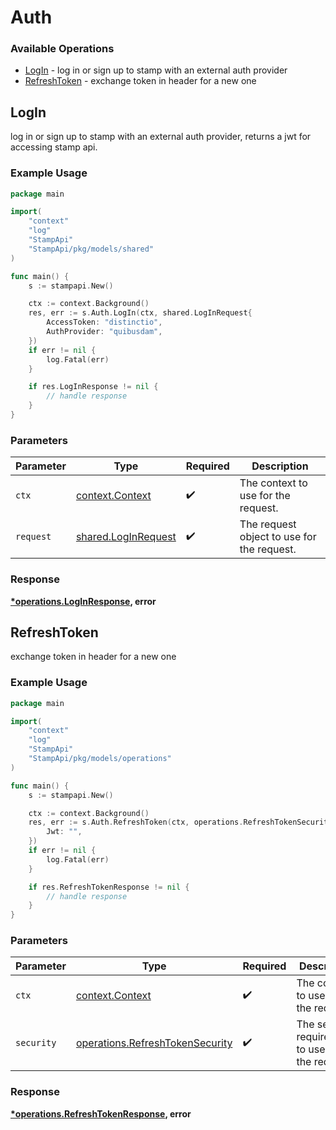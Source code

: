 # Auth

### Available Operations

* [LogIn](#login) - log in or sign up to stamp with an external auth provider
* [RefreshToken](#refreshtoken) - exchange token in header for a new one

## LogIn

log in or sign up to stamp with an external auth provider, returns a jwt for accessing stamp api.

### Example Usage

```go
package main

import(
	"context"
	"log"
	"StampApi"
	"StampApi/pkg/models/shared"
)

func main() {
    s := stampapi.New()

    ctx := context.Background()
    res, err := s.Auth.LogIn(ctx, shared.LogInRequest{
        AccessToken: "distinctio",
        AuthProvider: "quibusdam",
    })
    if err != nil {
        log.Fatal(err)
    }

    if res.LogInResponse != nil {
        // handle response
    }
}
```

### Parameters

| Parameter                                                  | Type                                                       | Required                                                   | Description                                                |
| ---------------------------------------------------------- | ---------------------------------------------------------- | ---------------------------------------------------------- | ---------------------------------------------------------- |
| `ctx`                                                      | [context.Context](https://pkg.go.dev/context#Context)      | :heavy_check_mark:                                         | The context to use for the request.                        |
| `request`                                                  | [shared.LogInRequest](../../models/shared/loginrequest.md) | :heavy_check_mark:                                         | The request object to use for the request.                 |


### Response

**[*operations.LogInResponse](../../models/operations/loginresponse.md), error**


## RefreshToken

exchange token in header for a new one

### Example Usage

```go
package main

import(
	"context"
	"log"
	"StampApi"
	"StampApi/pkg/models/operations"
)

func main() {
    s := stampapi.New()

    ctx := context.Background()
    res, err := s.Auth.RefreshToken(ctx, operations.RefreshTokenSecurity{
        Jwt: "",
    })
    if err != nil {
        log.Fatal(err)
    }

    if res.RefreshTokenResponse != nil {
        // handle response
    }
}
```

### Parameters

| Parameter                                                                          | Type                                                                               | Required                                                                           | Description                                                                        |
| ---------------------------------------------------------------------------------- | ---------------------------------------------------------------------------------- | ---------------------------------------------------------------------------------- | ---------------------------------------------------------------------------------- |
| `ctx`                                                                              | [context.Context](https://pkg.go.dev/context#Context)                              | :heavy_check_mark:                                                                 | The context to use for the request.                                                |
| `security`                                                                         | [operations.RefreshTokenSecurity](../../models/operations/refreshtokensecurity.md) | :heavy_check_mark:                                                                 | The security requirements to use for the request.                                  |


### Response

**[*operations.RefreshTokenResponse](../../models/operations/refreshtokenresponse.md), error**

